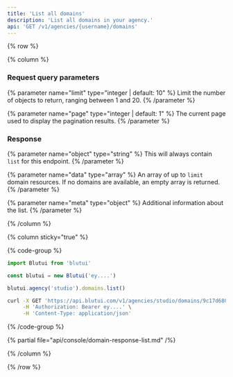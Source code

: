 ```yaml
---
title: 'List all domains'
description: 'List all domains in your agency.'
api: 'GET /v1/agencies/{username}/domains'
---
```


{% row %}

{% column %}
### Request query parameters

{% parameter name="limit" type="integer | default: 10" %}
Limit the number of objects to return, ranging between 1 and 20.
{% /parameter %}

{% parameter name="page" type="integer | default: 1" %}
The current page used to display the pagination results.
{% /parameter %}

### Response

{% parameter name="object" type="string" %}
This will always contain `list` for this endpoint.
{% /parameter %}

{% parameter name="data" type="array" %}
An array of up to `limit` domain resources. If no domains are available, an empty array is returned.
{% /parameter %}

{% parameter name="meta" type="object" %}
Additional information about the list.
{% /parameter %}

{% /column %}

{% column sticky="true" %}

{% code-group %}

```ts {% process=false filename="Node.js" %}
import Blutui from 'blutui'

const blutui = new Blutui('ey....')

blutui.agency('studio').domains.list()
```

```bash {% process=false filename="cURL" %}
curl -X GET 'https://api.blutui.com/v1/agencies/studio/domains/9c17d680-e0af-4f00-9e28-08c4e38e89e0' \
     -H 'Authorization: Bearer ey....' \
     -H 'Content-Type: application/json'
```

{% /code-group %}

{% partial file="api/console/domain-response-list.md" /%}

{% /column %}

{% /row %}
